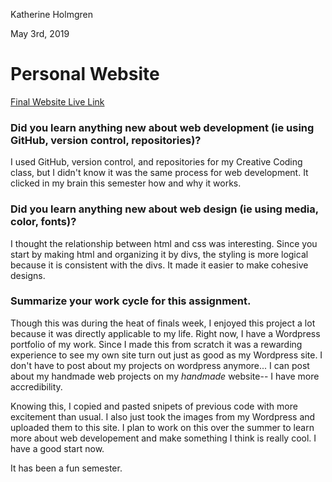 Katherine Holmgren

May 3rd, 2019

# Personal Website

[Final Website Live Link](https://katholmgren.github.io/web-dev-hw/home)

### Did you learn anything new about web development (ie using GitHub, version control, repositories)?

I used GitHub, version control, and repositories for my Creative Coding class, but I didn't know it was the same process for web development. It clicked in my brain this semester how and why it works.

### Did you learn anything new about web design (ie using media, color, fonts)?

I thought the relationship between html and css was interesting. Since you start by making html and organizing it by divs, the styling is more logical because it is consistent with the divs. It made it easier to make cohesive designs.

### Summarize your work cycle for this assignment.

Though this was during the heat of finals week, I enjoyed this project a lot because it was directly applicable to my life. Right now, I have a Wordpress portfolio of my work. Since I made this from scratch it was a rewarding experience to see my own site turn out just as good as my Wordpress site. I don't have to post about my projects on wordpress anymore... I can post about my handmade web projects on my *handmade* website-- I have more accredibility.

Knowing this, I copied and pasted snipets of previous code with more excitement than usual. I also just took the images from my Wordpress and uploaded them to this site. I plan to work on this over the summer to learn more about web developement and make something I think is really cool. I have a good start now.

It has been a fun semester.
